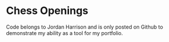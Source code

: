 <h1>Chess Openings</h1>
Code belongs to Jordan Harrison and is only posted on Github to demonstrate my ability as a tool for my portfolio.
